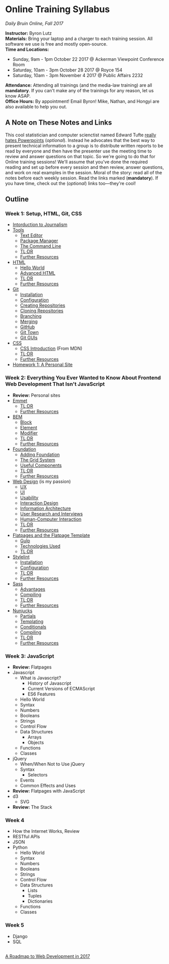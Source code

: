 # Online Training Syllabus

_Daily Bruin Online, Fall 2017_

**Instructor:** Byron Lutz  
**Materials:** Bring your laptop and a charger to each training session. All software we use is free and mostly open-source.     
**Time and Locations:** 
* Sunday, 9am - 1pm October 22 2017 @ Ackerman Viewpoint Conference Room
* Saturday, 10am - 3pm October 28 2017 @ Royce 154
* Saturday, 10am - 3pm November 4 2017 @ Public Affairs 2232

**Attendance:** Attending all trainings (and the media-law training) are all **mandatory**. If you can't make any of the trainings for any reason, let us know ASAP.  
**Office Hours:** By appointment! Email Byron! Mike, Nathan, and Hongyi are also available to help you out.  

## A Note on These Notes and Links
This cool statistician and computer scienctist named Edward Tufte [really hates Powerpoints](https://www.inf.ed.ac.uk/teaching/courses/pi/2016_2017/phil/tufte-powerpoint.pdf) (_optional_). Instead he advocates that the best way to present technical information to a group is to distribute written reports to be read by everyone and then have the presenter use the meeting time to review and answer questions on that topic. So we're going to do that for Online training sessions! We'll assume that you've done the required reading and set up before every session and then review, answer questions, and work on real examples in the session. Moral of the story: read all of the notes before each weekly session. Read the links marked (**mandatory**). If you have time, check out the (_optional_) links too—they're cool!

## Outline
### Week 1: Setup, HTML, Git, CSS
- [Intorduction to Journalism](week1/journalism.md)
- [Tools](week1/tools.md)
  - [Text Editor](week1/tools.md#text-editor)
  - [Package Manager](week1/tools.md#package-manager)
  - [The Command Line](week1/tools.md#the-command-line)
  - [TL;DR](week1/tools.md#tldr)
  - [Further Resources](week1/tools.md#further-resources)
- [HTML](week1/html.md)
  - [Hello World](week1/html.md#hello-world)
  - [Advanced HTML](week1/html.md#advanced-html)
  - [TL;DR](week1/html.md#tldr)
  - [Further Resources](week1/html.md#further-resources)
- [Git](week1/git.md)
  - [Installation](week1/git.md#installation)
  - [Configuration](week1/git.md#configuration)
  - [Creating Repositories](week1/git.md#creating-repositories)
  - [Cloning Repositories](week1/git.md#cloning-repositories)
  - [Branching](week1/git.md#branching)
  - [Merging](week1/git.md#merging)
  - [GitHub](week1/git.md#github)
  - [Git Town](week1/git.md#git-town)
  - [Git GUIs](week1/git.md#git-guis)
- [CSS](week1/css.md)
  - [CSS Introduction](https://developer.mozilla.org/en-US/docs/Learn/CSS/Introduction_to_CSS/) (From MDN)
  - [TL;DR](week1/css.md#tldr)
  - [Further Resources](week1/css.md#further-resources)
- [Homework 1: A Personal Site](week1/homework1.md)

### Week 2: Everything You Ever Wanted to Know About Frontend Web Development That Isn't JavaScript
- **Review:** Personal sites
- [Emmet](week2/emmet.md)
  - [TL;DR](week2/emmet.md#tldr)
  - [Further Resources](week2/emmet.md#further-resources)
- [BEM](week2/bem.md)
  - [Block](week2/bem.md#block)
  - [Element](week2/bem.md#element)
  - [Modifier](bem.md#modifier)
  - [TL;DR](week2/bem.md#tldr)
  - [Further Resources](week2/bem.md#further-resources)
- [Foundation](week2/foundation.md)
  - [Adding Foundation](week2/foundation.md#adding-foundation)
  - [The Grid System](week2/foundation.md#the-grid-system)
  - [Useful Components](week2/foundation.md#useful-components)
  - [TL;DR](week2/foundation.md#tldr)
  - [Further Resources](week2/foundation.md#further-resources)
- [Web Design](week2/design.md) (is my passion)
  - [UX](week2/design.md#ux)
  - [UI](week2/design.md#ui)
  - [Usability](week2/design.md#usability)
  - [Interaction Design](week2/design.md#interaction-design)
  - [Information Architecture](week2/design.md#information-architecture)
  - [User Research and Interviews](week2/design.md#user-research-and-interviews)
  - [Human-Computer Interaction](week2/design.md#human-computer-interaction)
  - [TL;DR](week2/design.md#tldr)
  - [Further Resources](week2/design.md#further-resources)
- [Flatpages and the Flatpage Template](week2/flatpages.md)
  - [Gulp](week2/flatpages.md#gulp)
  - [Technologies Used](week2/flatpages.md#the-gulpfile)
  - [TL;DR](week2/flatpages.md#tldr)
- [Stylelint](week2/stylelint.md)
  - [Installation](week2/styelint.md#installation)
  - [Configuration](week2/styelint.md#configuration)
  - [TL;DR](week2/stylelint.md#tldr)
  - [Further Resources](week2/stylelint.md#further-resources)
- [Sass](week2/sass.md)
  - [Advantages](week2/sass.md#advantages)
  - [Compiling](week2/sass.md#compiling)
  - [TL;DR](week2/sass.md#tldr)
  - [Further Resources](week2/sass.md#further-resources)
- [Nunjucks](week2/nunjucks.md)
  - [Partials](week2/nunjucks.md#partials)
  - [Templating](week2/nunjucks.md#templating)
  - [Conditionals](week2/nunjucks.md#conditionals)
  - [Compiling](week2/nunjucks.md#compiling)
  - [TL;DR](week2/nunjucks.md#tldr)
  - [Further Resources](week2/nunjucks.md#further-resources)

### Week 3: JavaScript
- **Review:** Flatpages
- Javascript
  - What is Javascript?
    - History of Javascript
    - Current Versions of ECMAScript
    - ES6 Features
  - Hello World
  - Syntax
  - Numbers
  - Booleans
  - Strings
  - Control Flow
  - Data Structures
    - Arrays
    - Objects
  - Functions
  - Classes
- jQuery
  - When/When Not to Use jQuery
  - Syntax
    - Selectors
  - Events
  - Common Effects and Uses
- **Review:** Flatpages with JavaScript
- d3
  - SVG
- **Review:** The Stack

### Week 4
- How the Internet Works, Review
- RESTful APIs
- JSON
- Python
  - Hello World
  - Syntax
  - Numbers
  - Booleans
  - Strings
  - Control Flow
  - Data Structures
    - Lists
    - Tuples
    - Dictionaries
  - Functions
  - Classes

### Week 5
- Django
- SQL

## 
 [A Roadmap to Web Development in 2017](https://github.com/kamranahmedse/developer-roadmap)

